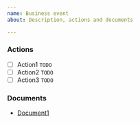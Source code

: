```yaml
---
name: Business event
about: Description, actions and documents

---
```


### Actions

- [ ] Action1 `TODO`
- [ ] Action2 `TODO`
- [ ] Action3 `TODO`

### Documents

* [Document1](#TODO)
